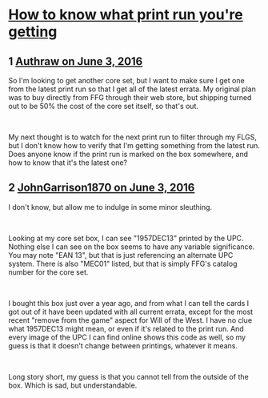 # [How to know what print run you&#039;re getting](https://community.fantasyflightgames.com/topic/221644-how-to-know-what-print-run-youre-getting/)

## 1 [Authraw on June 3, 2016](https://community.fantasyflightgames.com/topic/221644-how-to-know-what-print-run-youre-getting/?do=findComment&comment=2247869)

So I'm looking to get another core set, but I want to make sure I get one from the latest print run so that I get all of the latest errata. My original plan was to buy directly from FFG through their web store, but shipping turned out to be 50% the cost of the core set itself, so that's out.

 

My next thought is to watch for the next print run to filter through my FLGS, but I don't know how to verify that I'm getting something from the latest run. Does anyone know if the print run is marked on the box somewhere, and how to know that it's the latest one?

## 2 [JohnGarrison1870 on June 3, 2016](https://community.fantasyflightgames.com/topic/221644-how-to-know-what-print-run-youre-getting/?do=findComment&comment=2247952)

I don't know, but allow me to indulge in some minor sleuthing.

 

Looking at my core set box, I can see "1957DEC13" printed by the UPC. Nothing else I can see on the box seems to have any variable significance. You may note "EAN 13", but that is just referencing an alternate UPC system. There is also "MEC01" listed, but that is simply FFG's catalog number for the core set.

 

I bought this box just over a year ago, and from what I can tell the cards I got out of it have been updated with all current errata, except for the most recent "remove from the game" aspect for Will of the West. I have no clue what 1957DEC13 might mean, or even if it's related to the print run. And every image of the UPC I can find online shows this code as well, so my guess is that it doesn't change between printings, whatever it means.

 

Long story short, my guess is that you cannot tell from the outside of the box. Which is sad, but understandable.

